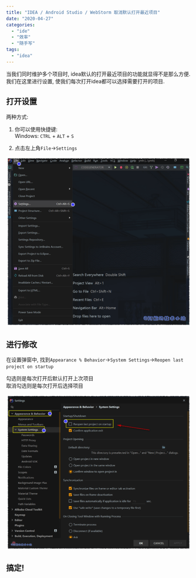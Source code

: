 ```yaml
---
title: "IDEA / Android Studio / WebStorm 取消默认打开最近项目"
date: "2020-04-27"
categories: 
  - "ide"
  - "效率"
  - "随手写"
tags: 
  - "idea"
---
```


当我们同时维护多个项目时, idea默认的打开最近项目的功能就显得不是那么方便. 我们在这里进行设置, 使我们每次打开idea都可以选择需要打开的项目.

## 打开设置

两种方式:

1. 你可以使用快捷键:  
    Windows: `CTRL` + `ALT` + `S`  
    
2. 点击左上角`File`\->`Settings`

![IDEA / Android Studio / WebStorm 取消默认打开最近项目](images/01-3.png)

## 进行修改

在设置弹窗中, 找到`Appearance % Behavior`\->`System Settings`\->`Reopen last project on startup`

勾选则是每次打开后默认打开上次项目  
取消勾选则是每次打开后选择项目

![IDEA / Android Studio / WebStorm 取消默认打开最近项目](images/02-4.png)

## 搞定!
